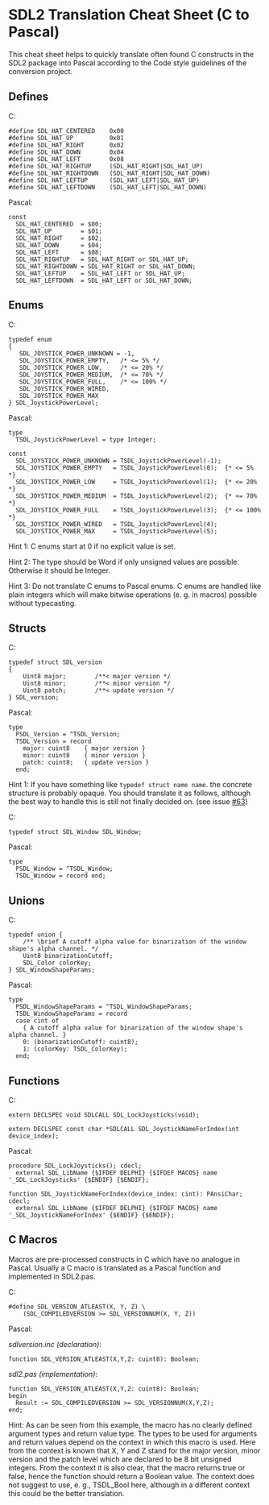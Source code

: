 # SDL2 Translation Cheat Sheet (C to Pascal)

This cheat sheet helps to quickly translate often found C constructs in the
SDL2 package into Pascal according to the Code style guidelines of the
conversion project.

## Defines

C:

```
#define SDL_HAT_CENTERED    0x00
#define SDL_HAT_UP          0x01
#define SDL_HAT_RIGHT       0x02
#define SDL_HAT_DOWN        0x04
#define SDL_HAT_LEFT        0x08
#define SDL_HAT_RIGHTUP     (SDL_HAT_RIGHT|SDL_HAT_UP)
#define SDL_HAT_RIGHTDOWN   (SDL_HAT_RIGHT|SDL_HAT_DOWN)
#define SDL_HAT_LEFTUP      (SDL_HAT_LEFT|SDL_HAT_UP)
#define SDL_HAT_LEFTDOWN    (SDL_HAT_LEFT|SDL_HAT_DOWN)
```

Pascal:

```
const
  SDL_HAT_CENTERED  = $00;
  SDL_HAT_UP        = $01;
  SDL_HAT_RIGHT     = $02;
  SDL_HAT_DOWN      = $04;
  SDL_HAT_LEFT      = $08;
  SDL_HAT_RIGHTUP   = SDL_HAT_RIGHT or SDL_HAT_UP;
  SDL_HAT_RIGHTDOWN = SDL_HAT_RIGHT or SDL_HAT_DOWN;
  SDL_HAT_LEFTUP    = SDL_HAT_LEFT or SDL_HAT_UP;
  SDL_HAT_LEFTDOWN  = SDL_HAT_LEFT or SDL_HAT_DOWN;
```

## Enums

C:

```
typedef enum
{
   SDL_JOYSTICK_POWER_UNKNOWN = -1,
   SDL_JOYSTICK_POWER_EMPTY,   /* <= 5% */
   SDL_JOYSTICK_POWER_LOW,     /* <= 20% */
   SDL_JOYSTICK_POWER_MEDIUM,  /* <= 70% */
   SDL_JOYSTICK_POWER_FULL,    /* <= 100% */
   SDL_JOYSTICK_POWER_WIRED,
   SDL_JOYSTICK_POWER_MAX
} SDL_JoystickPowerLevel;
```

Pascal:

```
type
  TSDL_JoystickPowerLevel = type Integer;

const
  SDL_JOYSTICK_POWER_UNKNOWN = TSDL_JoystickPowerLevel(-1);
  SDL_JOYSTICK_POWER_EMPTY   = TSDL_JoystickPowerLevel(0);  {* <= 5% *}
  SDL_JOYSTICK_POWER_LOW     = TSDL_JoystickPowerLevel(1);  {* <= 20% *}
  SDL_JOYSTICK_POWER_MEDIUM  = TSDL_JoystickPowerLevel(2);  {* <= 70% *}
  SDL_JOYSTICK_POWER_FULL    = TSDL_JoystickPowerLevel(3);  {* <= 100% *}
  SDL_JOYSTICK_POWER_WIRED   = TSDL_JoystickPowerLevel(4);
  SDL_JOYSTICK_POWER_MAX     = TSDL_JoystickPowerLevel(5);
```

Hint 1: C enums start at 0 if no explicit value is set.

Hint 2: The type should be Word if only unsigned values are possible. Otherwise
it should be Integer.

Hint 3: Do not translate C enums to Pascal enums. C enums are handled like plain
integers which will make bitwise operations (e. g. in macros) possible
without typecasting.

## Structs

C:

```
typedef struct SDL_version
{
    Uint8 major;        /**< major version */
    Uint8 minor;        /**< minor version */
    Uint8 patch;        /**< update version */
} SDL_version;
```

Pascal:

```
type
  PSDL_Version = ^TSDL_Version;
  TSDL_Version = record
    major: cuint8    { major version }
    minor: cuint8    { minor version }
    patch: cuint8;   { update version }
  end;
```

Hint 1: If you have something like ```typedef struct name name```. the concrete
structure is probably opaque. You should translate it as follows, although
the best way to handle this is still not finally decided on. (see issue
[#63](https://github.com/PascalGameDevelopment/SDL2-for-Pascal/issues/63))

C:

```
typedef struct SDL_Window SDL_Window;
```

Pascal:

```
type
  PSDL_Window = ^TSDL_Window;
  TSDL_Window = record end;
```

## Unions

C:

```
typedef union {
    /** \brief A cutoff alpha value for binarization of the window shape's alpha channel. */
    Uint8 binarizationCutoff;
    SDL_Color colorKey;
} SDL_WindowShapeParams;
```

Pascal:

```
type
  PSDL_WindowShapeParams = ^TSDL_WindowShapeParams;
  TSDL_WindowShapeParams = record
  case cint of
    { A cutoff alpha value for binarization of the window shape's alpha channel. }
    0: (binarizationCutoff: cuint8);
    1: (colorKey: TSDL_ColorKey);
  end;
```

## Functions

C:

```
extern DECLSPEC void SDLCALL SDL_LockJoysticks(void);

extern DECLSPEC const char *SDLCALL SDL_JoystickNameForIndex(int device_index);
```

Pascal:

```
procedure SDL_LockJoysticks(); cdecl;
  external SDL_LibName {$IFDEF DELPHI} {$IFDEF MACOS} name '_SDL_LockJoysticks' {$ENDIF} {$ENDIF};

function SDL_JoystickNameForIndex(device_index: cint): PAnsiChar; cdecl;
  external SDL_LibName {$IFDEF DELPHI} {$IFDEF MACOS} name '_SDL_JoystickNameForIndex' {$ENDIF} {$ENDIF};
```

## C Macros

Macros are pre-processed constructs in C which have no analogue in Pascal.
Usually a C macro is translated as a Pascal function and implemented in SDL2.pas.

C:

```
#define SDL_VERSION_ATLEAST(X, Y, Z) \
    (SDL_COMPILEDVERSION >= SDL_VERSIONNUM(X, Y, Z))
```

Pascal:

_sdlversion.inc (declaration)_:
```
function SDL_VERSION_ATLEAST(X,Y,Z: cuint8): Boolean;
```

_sdl2.pas (implementation)_:
```
function SDL_VERSION_ATLEAST(X,Y,Z: cuint8): Boolean;
begin
  Result := SDL_COMPILEDVERSION >= SDL_VERSIONNUM(X,Y,Z);
end;
```
Hint: As can be seen from this example, the macro has no clearly defined
argument types and return value type. The types to be used for arguments and
return values depend on the context in which this macro is used. Here from the
context is known that X, Y and Z stand for the major version, minor version and
the patch level which are declared to be 8 bit unsigned integers. From the
context it is also clear, that the macro returns true or false, hence the
function should return a Boolean value. The context does not suggest to use,
e. g., TSDL_Bool here, although in a different context this could be the better
translation.

